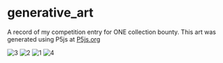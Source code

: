 # generative_art

A record of my competition entry for ONE collection bounty.
This art was generated using P5js at [P5js.org](https://p5js.org/)

![3](https://github.com/lostintime101/generative_art/assets/92709487/68580aa1-9715-4086-84dd-d99d5abfa922)
![2](https://github.com/lostintime101/generative_art/assets/92709487/194f4b3b-fc65-4762-a0c3-d6f802c91492)
![1](https://github.com/lostintime101/generative_art/assets/92709487/6b3d1035-03a4-42db-9ad4-0c33fe69c4c6)
![4](https://github.com/lostintime101/generative_art/assets/92709487/a3860847-5b79-471c-aff1-a9623b91bfa6)
